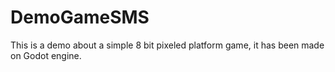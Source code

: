 # DemoGameSMS

This is a demo about a simple 8 bit pixeled platform game, it has been made on Godot engine.

